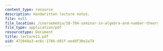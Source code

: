 ```yaml
---
content_type: resource
description: Handwritten lecture notes.
file: null
file_location: /coursemedia/18-704-seminar-in-algebra-and-number-theory-rational-points-on-elliptic-curves-fall-2004/472049a3ec6c1786d91feeddf30e2a74_lecture11.pdf
file_type: application/pdf
resourcetype: Document
title: lecture11.pdf
uid: 472049a3-ec6c-1786-d91f-eeddf30e2a74
---
```

